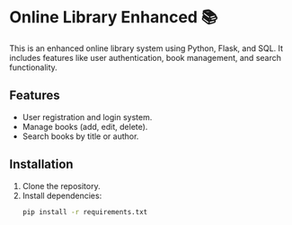 # Online Library Enhanced 📚

This is an enhanced online library system using Python, Flask, and SQL. It includes features like user authentication, book management, and search functionality.

## Features
- User registration and login system.
- Manage books (add, edit, delete).
- Search books by title or author.

## Installation
1. Clone the repository.
2. Install dependencies:
   ```bash
   pip install -r requirements.txt